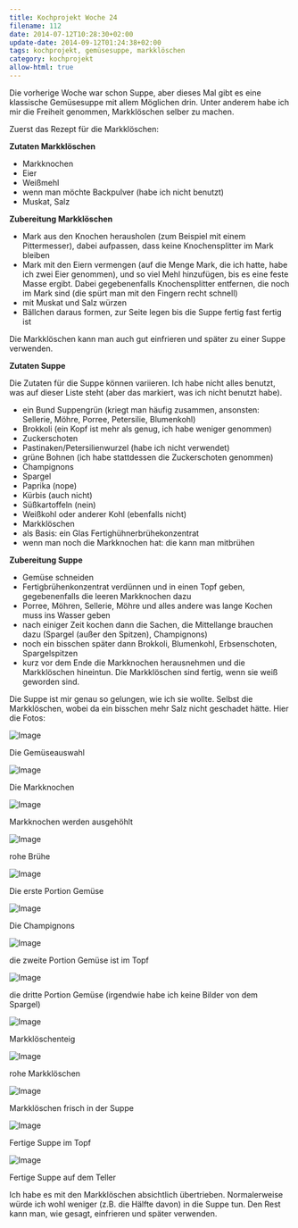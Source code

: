 ```yaml
---
title: Kochprojekt Woche 24
filename: 112
date: 2014-07-12T10:28:30+02:00
update-date: 2014-09-12T01:24:38+02:00
tags: kochprojekt, gemüsesuppe, markklöschen
category: kochprojekt
allow-html: true
---
```


<p>Die vorherige Woche war schon Suppe, aber dieses Mal gibt es eine klassische Gemüsesuppe mit allem Möglichen drin. Unter anderem habe ich mir die Freiheit genommen, Markklöschen selber zu machen.</p>

<p>Zuerst das Rezept für die Markklöschen:</p>

<p><strong>Zutaten Markklöschen</strong></p>

<ul>
<li>Markknochen</li>

<li>Eier</li>

<li>Weißmehl</li>

<li>wenn man möchte Backpulver (habe ich nicht benutzt)</li>

<li>Muskat, Salz</li>
</ul>

<p><strong>Zubereitung Markklöschen</strong></p>

<ul>
<li>Mark aus den Knochen herausholen (zum Beispiel mit einem Pittermesser), dabei aufpassen, dass keine Knochensplitter im Mark bleiben</li>

<li>Mark mit den Eiern vermengen (auf die Menge Mark, die ich hatte, habe ich zwei Eier genommen), und so viel Mehl hinzufügen, bis es eine feste Masse ergibt. Dabei gegebenenfalls Knochensplitter entfernen, die noch im Mark sind (die spürt man mit den Fingern recht schnell)</li>

<li>mit Muskat und Salz würzen</li>

<li>Bällchen daraus formen, zur Seite legen bis die Suppe fertig fast fertig ist</li>
</ul>

<p>Die Markklöschen kann man auch gut einfrieren und später zu einer Suppe verwenden.</p>

<p><strong>Zutaten Suppe</strong></p>

<p>Die Zutaten für die Suppe können variieren. Ich habe nicht alles benutzt, was auf dieser Liste steht (aber das markiert, was ich nicht benutzt habe).</p>

<ul>
<li>ein Bund Suppengrün (kriegt man häufig zusammen, ansonsten: Sellerie, Möhre, Porree, Petersilie, Blumenkohl)</li>

<li>Brokkoli (ein Kopf ist mehr als genug, ich habe weniger genommen)</li>

<li>Zuckerschoten</li>

<li>Pastinaken/Petersilienwurzel (habe ich nicht verwendet)</li>

<li>grüne Bohnen (ich habe stattdessen die Zuckerschoten genommen)</li>

<li>Champignons</li>

<li>Spargel</li>

<li>Paprika (nope)</li>

<li>Kürbis (auch nicht)</li>

<li>Süßkartoffeln (nein)</li>

<li>Weißkohl oder anderer Kohl (ebenfalls nicht)</li>

<li>Markklöschen</li>

<li>als Basis: ein Glas Fertighühnerbrühekonzentrat</li>

<li>wenn man noch die Markknochen hat: die kann man mitbrühen</li>
</ul>

<p><strong>Zubereitung Suppe</strong></p>

<ul>
<li>Gemüse schneiden</li>

<li>Fertigbrühenkonzentrat verdünnen und in einen Topf geben, gegebenenfalls die leeren Markknochen dazu</li>

<li>Porree, Möhren, Sellerie, Möhre und alles andere was lange Kochen muss ins Wasser geben</li>

<li>nach einiger Zeit kochen dann die Sachen, die Mittellange brauchen dazu (Spargel (außer den Spitzen), Champignons)</li>

<li>noch ein bisschen später dann Brokkoli, Blumenkohl, Erbsenschoten, Spargelspitzen</li>

<li>kurz vor dem Ende die Markknochen herausnehmen und die Markklöschen hineintun. Die Markklöschen sind fertig, wenn sie weiß geworden sind.</li>
</ul>

<p>Die Suppe ist mir genau so gelungen, wie ich sie wollte. Selbst die Markklöschen, wobei da ein bisschen mehr Salz nicht geschadet hätte. Hier die Fotos:</p>

<p><img src="https://www.strangerthanusual.de/hosted_files/227/download" alt="Image"></p>

<p>Die Gemüseauswahl</p>

<p><img src="https://www.strangerthanusual.de/hosted_files/228/download" alt="Image"></p>

<p>Die Markknochen</p>

<p><img src="https://www.strangerthanusual.de/hosted_files/229/download" alt="Image"></p>

<p>Markknochen werden ausgehöhlt</p>

<p><img src="https://www.strangerthanusual.de/hosted_files/230/download" alt="Image"></p>

<p>rohe Brühe</p>

<p><img src="https://www.strangerthanusual.de/hosted_files/231/download" alt="Image"></p>

<p>Die erste Portion Gemüse</p>

<p><img src="https://www.strangerthanusual.de/hosted_files/232/download" alt="Image"></p>

<p>Die Champignons</p>

<p><img src="https://www.strangerthanusual.de/hosted_files/233/download" alt="Image"></p>

<p>die zweite Portion Gemüse ist im Topf</p>

<p><img src="https://www.strangerthanusual.de/hosted_files/234/download" alt="Image"></p>

<p>die dritte Portion Gemüse (irgendwie habe ich keine Bilder von dem Spargel)</p>

<p><img src="https://www.strangerthanusual.de/hosted_files/235/download" alt="Image"></p>

<p>Markklöschenteig</p>

<p><img src="https://www.strangerthanusual.de/hosted_files/236/download" alt="Image"></p>

<p>rohe Markklöschen</p>

<p><img src="https://www.strangerthanusual.de/hosted_files/237/download" alt="Image"></p>

<p>Markklöschen frisch in der Suppe</p>

<p><img src="https://www.strangerthanusual.de/hosted_files/238/download" alt="Image"></p>

<p>Fertige Suppe im Topf</p>

<p><img src="https://www.strangerthanusual.de/hosted_files/239/download" alt="Image"></p>

<p>Fertige Suppe auf dem Teller</p>

<p>Ich habe es mit den Markklöschen absichtlich übertrieben. Normalerweise würde ich wohl weniger (z.B. die Hälfte davon) in die Suppe tun. Den Rest kann man, wie gesagt, einfrieren und später verwenden.</p>


